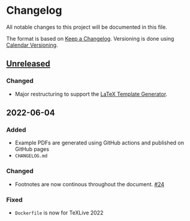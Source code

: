 # Changelog

All notable changes to this project will be documented in this file.

The format is based on [Keep a Changelog](http://keepachangelog.com/).
Versioning is done using [Calendar Versioning](https://calver.org/).

## [Unreleased]

### Changed

- Major restructuring to support the [LaTeX Template Generator](https://github.com/latextemplates/generator-latex-template).

## 2022-06-04

### Added

* Example PDFs are generated using GitHub actions and published on GitHub pages
* `CHANGELOG.md`

### Changed

- Footnotes are now continous throughout the document. [#24](https://github.com/latextemplates/uni-stuttgart-dissertation-template/issues/24)

### Fixed

* `Dockerfile` is now for TeXLive 2022

[Unreleased]: https://github.com/latextemplates/uni-stuttgart-dissertation-template/compare/2022-06-04...HEAD
